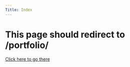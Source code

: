 ```yaml
---
Title: Index
---
```


This page should redirect to /portfolio/
=========

[Click here to go there](/portfolio/)